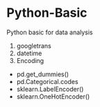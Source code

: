 # Python-Basic
Python basic for data analysis


1. googletrans
2. datetime
3. Encoding
- pd.get_dummies()
- pd.Categorical.codes
- sklearn.LabelEncoder()
- sklearn.OneHotEncoder()
